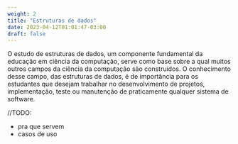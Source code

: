 ```yaml
---
weight: 2
title: "Estruturas de dados"
date: 2023-04-12T01:01:47-03:00
draft: false
---
```


O estudo de estruturas de dados, um componente fundamental da educação em ciência da computação, serve como base sobre a qual muitos outros campos da ciência da computação são construídos. O conhecimento desse campo, das estruturas de dados, é de importância para os estudantes que desejam trabalhar no desenvolvimento de projetos, implementação, teste ou manutenção de praticamente qualquer sistema de software.

//TODO:
* pra que servem
* casos de uso